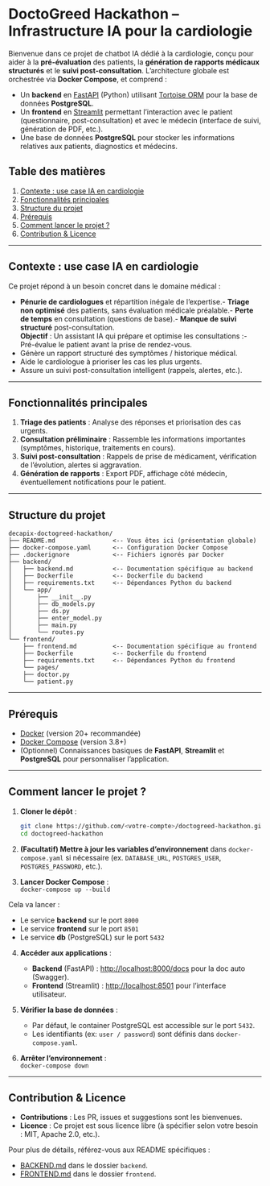 
# DoctoGreed Hackathon – Infrastructure IA pour la cardiologie
Bienvenue dans ce projet de chatbot IA dédié à la cardiologie, conçu pour aider à la **pré-évaluation** des patients, la **génération de rapports médicaux structurés** et le **suivi post-consultation**. L’architecture globale est orchestrée via **Docker Compose**, et comprend :

- Un **backend** en [FastAPI](https://fastapi.tiangolo.com/) (Python) utilisant [Tortoise ORM](https://tortoise-orm.readthedocs.io/) pour la base de données **PostgreSQL**.
- Un **frontend** en [Streamlit](https://streamlit.io/) permettant l’interaction avec le patient (questionnaire, post-consultation) et avec le médecin (interface de suivi, génération de PDF, etc.).
- Une base de données **PostgreSQL** pour stocker les informations relatives aux patients, diagnostics et médecins.
## Table des matières
1. [Contexte : use case IA en cardiologie](#contexte--use-case-ia-en-cardiologie)
2. [Fonctionnalités principales](#fonctionnalités-principales)
3. [Structure du projet](#structure-du-projet)
4. [Prérequis](#prérequis)
5. [Comment lancer le projet ?](#comment-lancer-le-projet-)
6. [Contribution & Licence](#contribution--licence)

---  

## Contexte : use case IA en cardiologie
Ce projet répond à un besoin concret dans le domaine médical :
- **Pénurie de cardiologues** et répartition inégale de l’expertise.- **Triage non optimisé** des patients, sans évaluation médicale préalable.- **Perte de temps** en consultation (questions de base).- **Manque de suivi structuré** post-consultation.  
  **Objectif** : Un assistant IA qui prépare et optimise les consultations :- Pré-évalue le patient avant la prise de rendez-vous.
- Génère un rapport structuré des symptômes / historique médical.
- Aide le cardiologue à prioriser les cas les plus urgents.
- Assure un suivi post-consultation intelligent (rappels, alertes, etc.).

---  

## Fonctionnalités principales
1. **Triage des patients** : Analyse des réponses et priorisation des cas urgents.
2. **Consultation préliminaire** : Rassemble les informations importantes (symptômes, historique, traitements en cours).
3. **Suivi post-consultation** : Rappels de prise de médicament, vérification de l’évolution, alertes si aggravation.
4. **Génération de rapports** : Export PDF, affichage côté médecin, éventuellement notifications pour le patient.

--- 
## Structure du projet
```  
decapix-doctogreed-hackathon/  
├── README.md                <-- Vous êtes ici (présentation globale)  
├── docker-compose.yaml      <-- Configuration Docker Compose  
├── .dockerignore            <-- Fichiers ignorés par Docker  
├── backend/  
│   ├── backend.md           <-- Documentation spécifique au backend  
│   ├── Dockerfile           <-- Dockerfile du backend  
│   ├── requirements.txt     <-- Dépendances Python du backend  
│   └── app/  
│       ├── __init__.py  
│       ├── db_models.py  
│       ├── ds.py  
│       ├── enter_model.py  
│       ├── main.py  
│       └── routes.py  
└── frontend/  
    ├── frontend.md          <-- Documentation spécifique au frontend  
    ├── Dockerfile           <-- Dockerfile du frontend  
    ├── requirements.txt     <-- Dépendances Python du frontend  
    └── pages/  
    ├── doctor.py  
    └── patient.py  
```  
  
---  

## Prérequis

- [Docker](https://www.docker.com/) (version 20+ recommandée)
- [Docker Compose](https://docs.docker.com/compose/) (version 3.8+)
- (Optionnel) Connaissances basiques de **FastAPI**, **Streamlit** et **PostgreSQL** pour personnaliser l’application.

---  

## Comment lancer le projet ?

1. **Cloner le dépôt** :  
   ```bash 
   git clone https://github.com/<votre-compte>/doctogreed-hackathon.git 
   cd doctogreed-hackathon 
   ```
2. **(Facultatif) Mettre à jour les variables d’environnement** dans `docker-compose.yaml` si nécessaire (ex. `DATABASE_URL`, `POSTGRES_USER`, `POSTGRES_PASSWORD`, etc.).

3. **Lancer Docker Compose** :  
   ``docker-compose up --build``

Cela va lancer :
- Le service **backend** sur le port `8000`
- Le service **frontend** sur le port `8501`
- Le service **db** (PostgreSQL) sur le port `5432`

4. **Accéder aux applications** :
    - **Backend** (FastAPI) : [http://localhost:8000/docs](http://localhost:8000/docs) pour la doc auto (Swagger).
    - **Frontend** (Streamlit) : [http://localhost:8501](http://localhost:8501) pour l’interface utilisateur.

5. **Vérifier la base de données** :
    - Par défaut, le container PostgreSQL est accessible sur le port `5432`.
    - Les identifiants (ex: `user / password`) sont définis dans `docker-compose.yaml`.

6. **Arrêter l’environnement** :  
   ``docker-compose down``
---  

## Contribution & Licence

- **Contributions** : Les PR, issues et suggestions sont les bienvenues.
- **Licence** : Ce projet est sous licence libre (à spécifier selon votre besoin : MIT, Apache 2.0, etc.).

Pour plus de détails, référez-vous aux README spécifiques :
- [BACKEND.md](./backend/BACKEND.md) dans le dossier `backend`.
- [FRONTEND.md](./frontend/FRONTEND.md) dans le dossier `frontend`.
